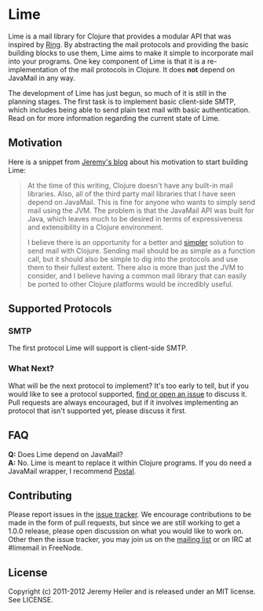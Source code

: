 # Lime

Lime is a mail library for Clojure that provides a modular API that was inspired by [Ring](https://github.com/mmcgrana/ring). By abstracting the mail protocols and providing the basic building blocks to use them, Lime aims to make it simple to incorporate mail into your programs. One key component of Lime is that it is a re-implementation of the mail protocols in Clojure. It does **not** depend on JavaMail in any way.

The development of Lime has just begun, so much of it is still in the planning stages. The first task is to implement basic client-side SMTP, which includes being able to send plain text mail with basic authentication. Read on for more information regarding the current state of Lime.

## Motivation

Here is a snippet from [Jeremy's blog](http://abitofclojure.com/) about his motivation to start building Lime:

> At the time of this writing, Clojure doesn't have any built-in mail libraries. Also, all of the third party mail libraries that I have seen depend on JavaMail. This is fine for anyone who wants to simply send mail using the JVM. The problem is that the JavaMail API was built for Java, which leaves much to be desired in terms of expressiveness and extensibility in a Clojure environment.
>
>  I believe there is an opportunity for a better and [simpler](http://www.infoq.com/presentations/Simple-Made-Easy) solution to send mail with Clojure. Sending mail should be as simple as a function call, but it should also be simple to dig into the protocols and use them to their fullest extent. There also is more than just the JVM to consider, and I believe having a common mail library that can easily be ported to other Clojure platforms would be incredibly useful.

## Supported Protocols

### SMTP

The first protocol Lime will support is client-side SMTP.

### What Next?

What will be the next protocol to implement? It's too early to tell, but if you would like to see a protocol supported, [find or open an issue](https://github.com/jeremyheiler/lime/issues) to discuss it. Pull requests are always encouraged, but if it involves implementing an protocol that isn't supported yet, please discuss it first.

## FAQ

**Q:** Does Lime depend on JavaMail?  
**A:** No. Lime is meant to replace it within Clojure programs. If you do need a JavaMail wrapper, I recommend [Postal](https://github.com/drewr/postal).

## Contributing

Please report issues in the [issue tracker](https://github.com/jeremyheiler/lime/issues). We encourage contributions to be made in the form of pull requests, but since we are still working to get a 1.0.0 release, please open discussion on what you would like to work on. Other then the issue tracker, you may join us on the [mailing list](http://groups.google.com/group/limemail) or on IRC at #limemail in FreeNode.

## License

Copyright (c) 2011-2012 Jeremy Heiler and is released under an MIT license. See LICENSE.
